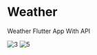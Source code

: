 # Weather

Weather Flutter App With API 

![3](https://user-images.githubusercontent.com/64389727/141787514-75a3fa38-5919-4dad-8a66-9f6f092974aa.png)
![5](https://user-images.githubusercontent.com/64389727/141787532-e7629393-63d9-429f-9d45-66258edf989f.png)
